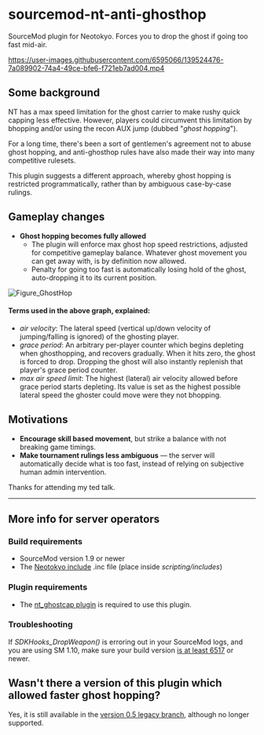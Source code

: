 # sourcemod-nt-anti-ghosthop
SourceMod plugin for Neotokyo. Forces you to drop the ghost if going too fast mid-air.

https://user-images.githubusercontent.com/6595066/139524476-7a089902-74a4-49ce-bfe6-f721eb7ad004.mp4

## Some background
NT has a max speed limitation for the ghost carrier to make rushy quick capping less effective.
However, players could circumvent this limitation by bhopping and/or using the recon AUX jump (dubbed "*ghost hopping*").

For a long time, there's been a sort of gentlemen's agreement not to abuse ghost hopping,
and anti-ghosthop rules have also made their way into many competitive rulesets.

This plugin suggests a different approach, whereby ghost hopping is restricted programmatically, rather than by ambiguous case-by-case rulings.

## Gameplay changes

* **Ghost hopping becomes fully allowed**
  * The plugin will enforce max ghost hop speed restrictions, adjusted for competitive gameplay balance. Whatever ghost movement you can get away with, is by definition now allowed.
  * Penalty for going too fast is automatically losing hold of the ghost, auto-dropping it to its current position.

![Figure_GhostHop](https://user-images.githubusercontent.com/6595066/149028760-bc9cfc14-5e6e-4efe-802f-92a5d8351a18.png)

#### Terms used in the above graph, explained:
* *air velocity*: The lateral speed (vertical up/down velocity of jumping/falling is ignored) of the ghosting player.
* *grace period*: An arbitrary per-player counter which begins depleting when ghosthopping, and recovers gradually. When it hits zero, the ghost is forced to drop. Dropping the ghost will also instantly replenish that player's grace period counter.
* *max air speed limit*: The highest (lateral) air velocity allowed before grace period starts depleting. Its value is set as the highest possible lateral speed the ghoster could move were they not bhopping.

## Motivations

* **Encourage skill based movement**, but strike a balance with not breaking game timings.
* **Make tournament rulings less ambiguous** — the server will automatically decide what is too fast, instead of relying on subjective human admin intervention.

Thanks for attending my ted talk.

<hr>

## More info for server operators

### Build requirements
* SourceMod version 1.9 or newer
* The [Neotokyo include](https://github.com/softashell/sourcemod-nt-include) .inc file (place inside <i>scripting/includes</i>)

### Plugin requirements
* The [nt_ghostcap plugin](https://github.com/softashell/nt-sourcemod-plugins/blob/master/scripting/nt_ghostcap.sp) is required to use this plugin.

### Troubleshooting
If *SDKHooks_DropWeapon()* is erroring out in your SourceMod logs, and you are using SM 1.10, make sure your build version [is at least 6517](https://github.com/alliedmodders/sourcemod/commit/36341a5984f21aeb4621d321f3af940) or newer.

## Wasn't there a version of this plugin which allowed faster ghost hopping?
Yes, it is still available in the [version 0.5 legacy branch](https://github.com/Rainyan/sourcemod-nt-anti-ghosthop/tree/legacy_v0.5), although no longer supported.
